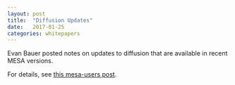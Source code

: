 ```yaml
---
layout: post
title:  "Diffusion Updates"
date:   2017-01-25
categories: whitepapers
---
```


Evan Bauer posted notes on updates to diffusion that are available in
recent MESA versions.

For details, see [this mesa-users post](https://sourceforge.net/p/mesa/mailman/message/35626929/).

